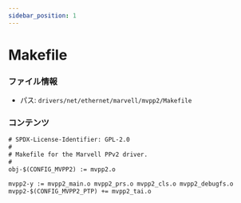 ```yaml
---
sidebar_position: 1
---
```

# Makefile

### ファイル情報

- パス: `drivers/net/ethernet/marvell/mvpp2/Makefile`

### コンテンツ

```txt
# SPDX-License-Identifier: GPL-2.0
#
# Makefile for the Marvell PPv2 driver.
#
obj-$(CONFIG_MVPP2) := mvpp2.o

mvpp2-y := mvpp2_main.o mvpp2_prs.o mvpp2_cls.o mvpp2_debugfs.o
mvpp2-$(CONFIG_MVPP2_PTP) += mvpp2_tai.o

```
